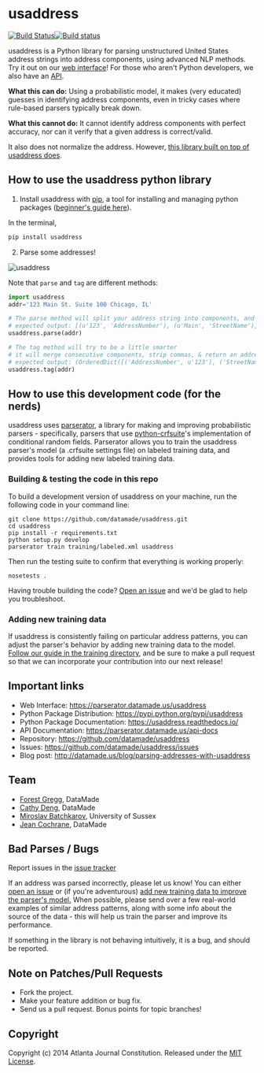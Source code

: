 usaddress
=================
[![Build Status](https://travis-ci.org/datamade/usaddress.svg?branch=master)](https://travis-ci.org/datamade/usaddress)[![Build status](https://ci.appveyor.com/api/projects/status/5mbcd8ku0tm66noq?svg=true)](https://ci.appveyor.com/project/fgregg/usaddress)

usaddress is a Python library for parsing unstructured United States address strings into address components, using advanced NLP methods. Try it out on our [web interface](https://parserator.datamade.us/usaddress)! For those who aren't Python developers, we also have an [API](https://parserator.datamade.us/api-docs).

**What this can do:** Using a probabilistic model, it makes (very educated) guesses in identifying address components, even in tricky cases where rule-based parsers typically break down.

**What this cannot do:** It cannot identify address components with perfect accuracy, nor can it verify that a given address is correct/valid.

It also does not normalize the address. However, [this library built on top of usaddress does](https://github.com/GreenBuildingRegistry/usaddress-scourgify).

## How to use the usaddress python library

1. Install usaddress with [pip](https://pip.readthedocs.io/en/latest/quickstart.html), a tool for installing and managing python packages ([beginner's guide here](http://www.dabapps.com/blog/introduction-to-pip-and-virtualenv-python/)).

  In the terminal,
  
  ```bash
  pip install usaddress
  ```
2. Parse some addresses!

  ![usaddress](https://cloud.githubusercontent.com/assets/1406537/7869001/65c6ae62-0545-11e5-8b65-5d9e71dface5.gif)

  Note that `parse` and `tag` are different methods:
  ```python
  import usaddress
  addr='123 Main St. Suite 100 Chicago, IL'
  
  # The parse method will split your address string into components, and label each component.
  # expected output: [(u'123', 'AddressNumber'), (u'Main', 'StreetName'), (u'St.', 'StreetNamePostType'), (u'Suite', 'OccupancyType'), (u'100', 'OccupancyIdentifier'), (u'Chicago,', 'PlaceName'), (u'IL', 'StateName')]
  usaddress.parse(addr)
  
  # The tag method will try to be a little smarter
  # it will merge consecutive components, strip commas, & return an address type
  # expected output: (OrderedDict([('AddressNumber', u'123'), ('StreetName', u'Main'), ('StreetNamePostType', u'St.'), ('OccupancyType', u'Suite'), ('OccupancyIdentifier', u'100'), ('PlaceName', u'Chicago'), ('StateName', u'IL')]), 'Street Address')
  usaddress.tag(addr)
  ```

## How to use this development code (for the nerds)
usaddress uses [parserator](https://github.com/datamade/parserator), a library for making and improving probabilistic parsers - specifically, parsers that use [python-crfsuite](https://github.com/tpeng/python-crfsuite)'s implementation of conditional random fields. Parserator allows you to train the usaddress parser's model (a .crfsuite settings file) on labeled training data, and provides tools for adding new labeled training data.

### Building & testing the code in this repo

To build a development version of usaddress on your machine, run the following code in your command line:
  
  ```
  git clone https://github.com/datamade/usaddress.git  
  cd usaddress  
  pip install -r requirements.txt  
  python setup.py develop  
  parserator train training/labeled.xml usaddress  
  ```  

Then run the testing suite to confirm that everything is working properly:

   ```
   nosetests .
   ```
   
Having trouble building the code? [Open an issue](https://github.com/datamade/usaddress/issues/new) and we'd be glad to help you troubleshoot.

### Adding new training data

If usaddress is consistently failing on particular address patterns, you can adjust the parser's behavior by adding new training data to the model. [Follow our guide in the training directory](https://github.com/datamade/usaddress/blob/master/training/README.md), and be sure to make a pull request so that we can incorporate your contribution into our next release!

## Important links

* Web Interface: https://parserator.datamade.us/usaddress
* Python Package Distribution: https://pypi.python.org/pypi/usaddress
* Python Package Documentation: https://usaddress.readthedocs.io/
* API Documentation: https://parserator.datamade.us/api-docs
* Repository: https://github.com/datamade/usaddress
* Issues: https://github.com/datamade/usaddress/issues
* Blog post: http://datamade.us/blog/parsing-addresses-with-usaddress

## Team

* [Forest Gregg](https://github.com/fgregg), DataMade
* [Cathy Deng](https://github.com/cathydeng), DataMade
* [Miroslav Batchkarov](http://mbatchkarov.github.io), University of Sussex
* [Jean Cochrane](https://github.com/jeancochrane), DataMade

## Bad Parses / Bugs

Report issues in the [issue tracker](https://github.com/datamade/usaddress/issues)

If an address was parsed incorrectly, please let us know! You can either [open an issue](https://github.com/datamade/usaddress/issues/new) or (if you're adventurous) [add new training data to improve the parser's model.](https://github.com/datamade/usaddress/blob/master/training/README.md) When possible, please send over a few real-world examples of similar address patterns, along with some info about the source of the data - this will help us train the parser and improve its performance.

If something in the library is not behaving intuitively, it is a bug, and should be reported.

## Note on Patches/Pull Requests
 
* Fork the project.
* Make your feature addition or bug fix.
* Send us a pull request. Bonus points for topic branches!

## Copyright

Copyright (c) 2014 Atlanta Journal Constitution. Released under the [MIT License](https://github.com/datamade/usaddress/blob/master/LICENSE).
